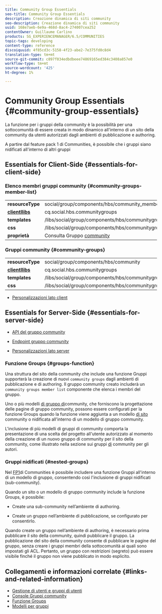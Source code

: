 ```yaml
---
title: Community Group Essentials
seo-title: Community Group Essentials
description: Creazione dinamica di siti community
seo-description: Creazione dinamica di siti community
uuid: 168e7aeb-6e9a-468d-8ac4-274007cea252
contentOwner: Guillaume Carlino
products: SG_EXPERIENCEMANAGER/6.5/COMMUNITIES
topic-tags: developing
content-type: reference
discoiquuid: 4f85cd3c-5158-4f23-abe2-7e375fd0c8d4
translation-type: tm+mt
source-git-commit: c897f034edbdbeee74869165ed384c3408a857e0
workflow-type: tm+mt
source-wordcount: '425'
ht-degree: 1%

---
```



# Community Group Essentials  {#community-group-essentials}

La funzione per i gruppi della community è la possibilità per una sottocomunità di essere creata in modo dinamico all&#39;interno di un sito della community da utenti autorizzati dagli ambienti di pubblicazione e authoring.

A partire dal [](deploy-communities.md#latestfeaturepack)feature pack 1 di Communities, è possibile che i gruppi siano nidificati all&#39;interno di altri gruppi

## Essentials for Client-Side {#essentials-for-client-side}

### Elenco membri gruppi community {#community-groups-member-list}

<table>
 <tbody>
  <tr>
   <td> <strong>resourceType</strong></td>
   <td>social/group/components/hbs/community_memberlist</td>
  </tr>
  <tr>
   <td> <a href="clientlibs.md"><strong>clientllibs</strong></a></td>
   <td>cq.social.hbs.communitygroups</td>
  </tr>
  <tr>
   <td> <strong>templates</strong></td>
   <td> /libs/social/group/components/hbs/communitygroupmemberlist/communitygroupmemberlist.hbs<br /> </td>
  </tr>
  <tr>
   <td> <strong>css</strong></td>
   <td> /libs/social/group/components/hbs/communitygroupmemberlist/clientlibs/memberList.css</td>
  </tr>
  <tr>
   <td><strong>proprietà</strong></td>
   <td>Consulta Gruppo <a href="creating-groups.md">community</a></td>
  </tr>
 </tbody>
</table>

### Gruppi community {#community-groups}

<table>
 <tbody>
  <tr>
   <td> <strong>resourceType</strong></td>
   <td>social/group/components/hbs/community</td>
  </tr>
  <tr>
   <td> <a href="clientlibs.md"><strong>clientllibs</strong></a></td>
   <td>cq.social.hbs.communitygroups</td>
  </tr>
  <tr>
   <td> <strong>templates</strong></td>
   <td> /libs/social/group/components/hbs/communitygroups/communitygroups.hbs<br /> </td>
  </tr>
  <tr>
   <td> <strong>css</strong></td>
   <td> /libs/social/group/components/hbs/communitygroupmemberlist/clientlibs/communitygroups.css</td>
  </tr>
 </tbody>
</table>

* [Personalizzazioni lato client](client-customize.md)

## Essentials for Server-Side {#essentials-for-server-side}

* [API del gruppo community](https://helpx.adobe.com/experience-manager/6-5/sites/developing/using/reference-materials/javadoc/com/adobe/cq/social/group/client/api/package-summary.html)

* [Endpoint gruppo community](https://helpx.adobe.com/experience-manager/6-5/sites/developing/using/reference-materials/javadoc/com/adobe/cq/social/group/client/endpoints/package-summary.html)

* [Personalizzazioni lato server](server-customize.md)

### Funzione Groups {#groups-function}

Una struttura del sito della community che include una funzione [](functions.md#groups-function) Gruppi supporterà la creazione di nuovi `community groups` dagli ambienti di pubblicazione e di authoring. Il gruppo community creato includerà un `community groups member list` componente che elenca i membri del gruppo.

Uno o più modelli [di gruppo di](tools-groups.md)community, che forniscono la progettazione delle pagine di gruppo community, possono essere configurati per la funzione Groups quando la funzione viene aggiunta a un modello [di sito](sites.md) community o nidificata all&#39;interno di un modello di gruppo community.

L&#39;inclusione di più modelli di gruppi di community comporta la presentazione di una scelta del progetto all&#39;utente autorizzato al momento della creazione di un nuovo gruppo di community per il sito della community, come illustrato nella sezione sui gruppi [di](creating-groups.md) community per gli autori.

### Gruppi nidificati {#nested-groups}

Nel [FP1](deploy-communities.md#latestfeaturepack)di Communities è possibile includere una funzione Gruppi all&#39;interno di un modello di gruppo, consentendo così l&#39;inclusione di gruppi nidificati (sub-community).

Quando un sito o un modello di gruppo community include la funzione Groups, è possibile:

* Create una sub-community nell’ambiente di authoring.

* Create un gruppo nell’ambiente di pubblicazione, se configurato per consentirlo.

Quando create un gruppo nell’ambiente di authoring, è necessario prima pubblicare il sito della community, quindi pubblicare il gruppo. La pubblicazione del sito della community consente di pubblicare le pagine del gruppo, senza creare i gruppi membri della sottocomunità ai quali sono impostati gli ACL. Pertanto, un gruppo con restrizioni (segreto) può essere visibile finché il gruppo non viene pubblicato in modo esplicito.

## Collegamenti e informazioni correlate {#links-and-related-information}

* [Gestione di utenti e gruppi di utenti](users.md)
* [Console Gruppi community](groups.md)
* [Funzione Groups](functions.md#groups-function)
* [Modelli per gruppi](tools-groups.md)

